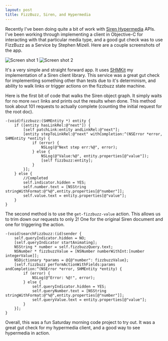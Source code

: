 ```yaml
---
layout: post
title: FizzBuzz, Siren, and Hypermedia
---
```


Recently I've been doing quite a bit of work with [Siren Hypermedia](https://github.com/kevinswiber/siren) APIs. I've been working through implementing a client in Objective-C for interacting with that particular media type, and a good gut check was to use FizzBuzz as a Service by Stephen Mizell. Here are a couple screenshots of the app.

![Screen shot 1]({{site.url}}/assets/screenshot1.png)
![Screen shot 2]({{site.url}}/assets/screenshot2.png)

It's a very simple and straight forward app. It uses [SHMKit](https://github.com/mdobson/SHMKit) my implementation of a Siren client library.
This service was a great gut check for implementing something other than tests due to it's determinism, and ability to walk links or trigger actions
on the fizzbuzz state machine.

Here is the first bit of code that walks the Siren object graph. It simply waits for no more `next` links and prints out the results when done.
This method took about 101 requests to actually complete (counting the initial request for the root doc).

```
-(void)fizzbuzz:(SHMEntity *) entity {
    if ([entity hasLinkRel:@"next"]) {
        [self patchLink:entity andLinkRel:@"next"];
        [entity stepToLinkRel:@"next" withCompletion:^(NSError *error, SHMEntity *entity) {
            if (error) {
                NSLog(@"Next step err:%@", error);
            } else {
                NSLog(@"Value:%@", entity.properties[@"value"]);
                [self fizzbuzz:entity];
            }
        }];
    } else {
        //Completed
        self.indicator.hidden = YES;
        self.number.text = [NSString stringWithFormat:@"%@",entity.properties[@"number"]];
        self.value.text = entity.properties[@"value"];
    }
}
```

The second method is to use the `get-fizzbuzz-value` action. This allows us to trim down our requests to only 2! One for the original Siren document and one for triggering the action.

```
-(void)searchFizzbuzz:(id)sender {
    self.queryIndicator.hidden = NO;
    [self.queryIndicator startAnimating];
    NSString * number = self.fizzbuzzQuery.text;
    NSNumber * fizzbuzzValue = [NSNumber numberWithInt:[number integerValue]];
    NSDictionary *params = @{@"number": fizzbuzzValue};
    [self.fizzbuzz performActionWithFields:params andCompletion:^(NSError *error, SHMEntity *entity) {
        if (error) {
            NSLog(@"Error: %@!", error);
        } else {
            self.queryIndicator.hidden = YES;
            self.queryNumber.text = [NSString stringWithFormat:@"%@",entity.properties[@"number"]];
            self.queryValue.text = entity.properties[@"value"];
        }
    }];
}
```

Overall, this was a fun Saturday morning code project to try out. It was a great gut check for my hypermedia client, and a good way to see hypermedia in action.
